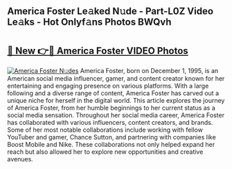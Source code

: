 ## America Foster Le𝚊ked N𝚞de - Part-L0Z Video Le𝚊ks - Hot Onlyf𝚊ns Photos BWQvh

# <h2><a href="http://ac26007.deff.icu/?id=America+Foster">🔗 New 👉🔴 America Foster VIDEO Photos</a></h2>

[![America Foster N𝚞des](https://i.imgur.com/rIISA9y.gif)](http://ac26007.deff.icu/?id=America+Foster)
America Foster, born on December 1, 1995, is an American social media influencer, gamer, and content creator known for her entertaining and engaging presence on various platforms. With a large following and a diverse range of content, America Foster has carved out a unique niche for herself in the digital world. This article explores the journey of America Foster, from her humble beginnings to her current status as a social media sensation. Throughout her social media career, America Foster has collaborated with various influencers, content creators, and brands. Some of her most notable collaborations include working with fellow YouTuber and gamer, Chance Sutton, and partnering with companies like Boost Mobile and Nike. These collaborations not only helped expand her reach but also allowed her to explore new opportunities and creative avenues.
